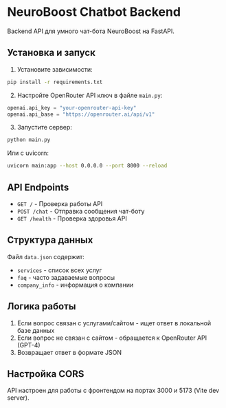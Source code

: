 # NeuroBoost Chatbot Backend

Backend API для умного чат-бота NeuroBoost на FastAPI.

## Установка и запуск

1. Установите зависимости:
```bash
pip install -r requirements.txt
```

2. Настройте OpenRouter API ключ в файле `main.py`:
```python
openai.api_key = "your-openrouter-api-key"
openai.api_base = "https://openrouter.ai/api/v1"
```

3. Запустите сервер:
```bash
python main.py
```

Или с uvicorn:
```bash
uvicorn main:app --host 0.0.0.0 --port 8000 --reload
```

## API Endpoints

- `GET /` - Проверка работы API
- `POST /chat` - Отправка сообщения чат-боту
- `GET /health` - Проверка здоровья API

## Структура данных

Файл `data.json` содержит:
- `services` - список всех услуг
- `faq` - часто задаваемые вопросы
- `company_info` - информация о компании

## Логика работы

1. Если вопрос связан с услугами/сайтом - ищет ответ в локальной базе данных
2. Если вопрос не связан с сайтом - обращается к OpenRouter API (GPT-4)
3. Возвращает ответ в формате JSON

## Настройка CORS

API настроен для работы с фронтендом на портах 3000 и 5173 (Vite dev server).
